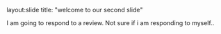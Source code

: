 layout:slide
title: "welcome to our second slide"


I am going to respond to a review. Not sure if i am responding to myself..
